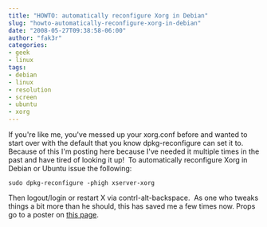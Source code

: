```yaml
---
title: "HOWTO: automatically reconfigure Xorg in Debian"
slug: "howto-automatically-reconfigure-xorg-in-debian"
date: "2008-05-27T09:38:58-06:00"
author: "fak3r"
categories:
- geek
- linux
tags:
- debian
- linux
- resolution
- screen
- ubuntu
- xorg
---
```


If you're like me, you've messed up your xorg.conf before and wanted to start over with the default that you know dpkg-reconfigure can set it to.  Because of this I'm posting here because I've needed it multiple times in the past and have tired of looking it up!  To automatically reconfigure Xorg in Debian or Ubuntu issue the following:

    
    sudo dpkg-reconfigure -phigh xserver-xorg


Then logout/login or restart X via contrl-alt-backspace.  As one who tweaks things a bit more than he should, this has saved me a few times now.  Props go to a poster on [this page](http://www.cyberciti.biz/faq/ubuntu-linux-how-to-reconfigure-x-windows-system-xorg-server/).
